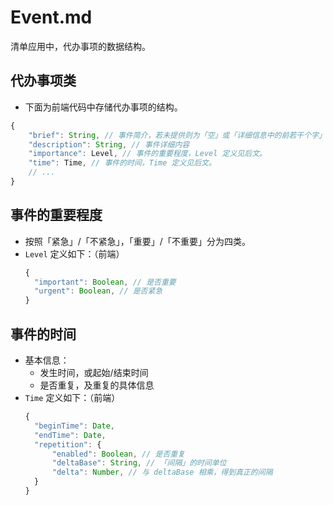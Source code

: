 # Event.md

清单应用中，代办事项的数据结构。

## 代办事项类

- 下面为前端代码中存储代办事项的结构。

```javascript
{
    "brief": String, // 事件简介，若未提供则为「空」或「详细信息中的前若干个字」
    "description": String, // 事件详细内容
    "importance": Level, // 事件的重要程度，Level 定义见后文。
    "time": Time, // 事件的时间，Time 定义见后文。
    // ...
}
```

## 事件的重要程度

- 按照「紧急」/「不紧急」，「重要」/「不重要」分为四类。
- `Level` 定义如下：（前端）
  ```javascript
  {
    "important": Boolean, // 是否重要
    "urgent": Boolean, // 是否紧急
  }
  ```

## 事件的时间

- 基本信息：
  - 发生时间，或起始/结束时间
  - 是否重复，及重复的具体信息
- `Time` 定义如下：（前端）
  ```javascript
  {
    "beginTime": Date,
    "endTime": Date,
    "repetition": {
        "enabled": Boolean, // 是否重复
        "deltaBase": String, // 「间隔」的时间单位
        "delta": Number, // 与 deltaBase 相乘，得到真正的间隔
    }
  }
  ```